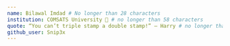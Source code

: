 ```yaml
---
name: Bilawal Imdad # No longer than 28 characters
institution: COMSATS University 🚩 # no longer than 58 characters
quote: “You can’t triple stamp a double stamp!” — Harry # no longer than 100 characters, avoid using quotes(") to guarantee the format remains the same.
github_user: Snip3x
---
```

